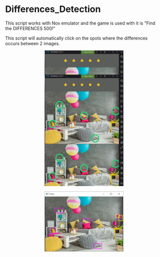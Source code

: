 # Differences_Detection

This script works with Nox emulator and the game is used with it is "Find the DIFFERENCES 500!" 

This script will automatically click on the spots where the differences occurs between 2 images. 
<html>
   <p align='center'><img src="https://github.com/qu0cquyen/Differences_Detection/blob/master/Screenshot_1.png" width='50%' heigh='50%'></p>
  <p align='center'><img src="https://github.com/qu0cquyen/Differences_Detection/blob/master/Screenshot_2.png" width='50%' heigh='50%'></p>
</html>
